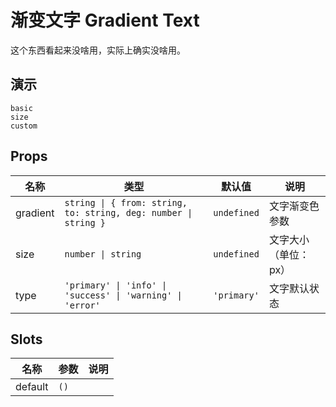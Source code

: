 # 渐变文字 Gradient Text

这个东西看起来没啥用，实际上确实没啥用。

## 演示

```demo
basic
size
custom
```

## Props

| 名称 | 类型 | 默认值 | 说明 |
| --- | --- | --- | --- |
| gradient | `string \| { from: string, to: string, deg: number \| string }` | `undefined` | 文字渐变色参数 |
| size | `number \| string` | `undefined` | 文字大小（单位： px） |
| type | `'primary' \| 'info' \| 'success' \| 'warning' \| 'error'` | `'primary'` | 文字默认状态 |

## Slots

| 名称    | 参数 | 说明 |
| ------- | ---- | ---- |
| default | `()` |      |
